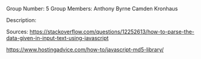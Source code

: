 Group Number: 5
Group Members:
  Anthony Byrne
  Camden Kronhaus

Description:




Sources:
https://stackoverflow.com/questions/12252613/how-to-parse-the-data-given-in-input-text-using-javascript

https://www.hostingadvice.com/how-to/javascript-md5-library/

